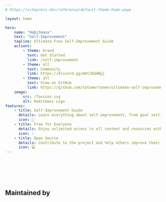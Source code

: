 ```yaml
---
# https://vitepress.dev/reference/default-theme-home-page

layout: home

hero:
    name: "Habitmaxx"
    text: "Self-Improvement"
    tagline: Ultimate Free Self-Improvement Guide
    actions:
        - theme: brand
          text: Get Started
          link: /self-improvement
        - theme: alt
          text: Community
          link: https://discord.gg/mKtJDGHRpj
        - theme: alt
          text: View on GitHub
          link: https://github.com/tatumertanen/ultimate-self-improvement-guide
    image:
        src: /favicon.svg
        alt: Habitmaxx Logo
features:
    - title: Self-Improvement Guide
      details: Learn everything about self-improvement, from goal setting to mindfulness.
      icon: 🚀
    - title: Free for Everyone
      details: Enjoy unlimited access to all content and resources without any fees.
      icon: ✨
    - title: Open Source
      details: Contribute to the project and help others improve their lives.
      icon: 💻
---
```


<script setup>
import {
  VPTeamPage,
  VPTeamPageSection, 
  VPTeamPageTitle,
  VPTeamMembers
} from 'vitepress/theme'
import { members } from "./.vitepress/team"
</script>
<br />
<br />
<br />
<br />

## Maintained by

<VPTeamMembers
  size="small"
  :members="members"
/>
